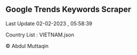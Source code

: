 

## Google Trends Keywords Scraper 
 
Last Update 02-02-2023 , 05:58:39

Country List :
VIETNAM.json



© Abdul Muttaqin 
